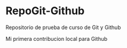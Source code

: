 # RepoGit-Github
Repositorio de prueba de curso de Git y Github

Mi primera contribucion local para Github